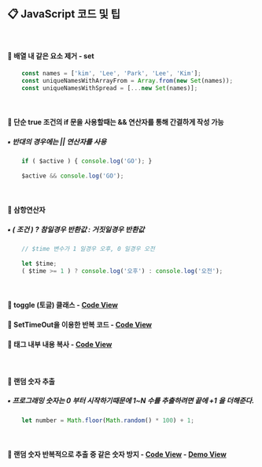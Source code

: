 ## 📋 JavaScript 코드 및 팁
<br>

#### 📌 배열 내 같은 요소 제거 - set
```Javascript
    const names = ['kim', 'Lee', 'Park', 'Lee', 'Kim'];
    const uniqueNamesWithArrayFrom = Array.from(new Set(names));
    const uniqueNamesWithSpread = [...new Set(names)];
```
<br>

#### 📌 단순 true 조건의 if 문을 사용할때는 && 연산자를 통해 간결하게 작성 가능
##### ▪ 반대의 경우에는 || 연산자를 사용
```Javascript
    if ( $active ) { console.log('GO'); }
    
    $active && console.log('GO');
```
<br>

#### 📌 삼항연산자
##### ▪ ( 조건 ) ? 참일경우 반환값 : 거짓일경우 반환값<br>
```Javascript
    // $time 변수가 1 일경우 오후, 0 일경우 오전
    
    let $time;
    ( $time >= 1 ) ? console.log('오후') : console.log('오전');
```
<br>

#### 📌 toggle (토글) 클래스 - [Code View](https://github.com/swon1/study/blob/master/JS/code-folder/js-toggle-class.md)

#### 📌 SetTimeOut을 이용한 반복 코드 - [Code View](https://github.com/swon1/study/blob/master/JS/code-folder/js-setTimeOut-loop.md)

#### 📌 태그 내부 내용 복사 - [Code View](https://github.com/swon1/study/blob/master/JS/code-folder/js-inner-copy.md)
<br>

#### 📌 랜덤 숫자 추출
##### ▪ 프로그래밍 숫자는 0 부터 시작하기때문에 1~N 수를 추출하려면 끝에 +1 을 더해준다.
```Javascript
    let number = Math.floor(Math.random() * 100) + 1;
```
<br>

#### 📌 랜덤 숫자 반복적으로 추출 중 같은 숫자 방지 - [Code View](https://github.com/swon1/study/blob/master/JS/code-folder/js-random-no-same.md) - [Demo View](https://swon1.github.io/study/demo/js/js-random-number.html)














